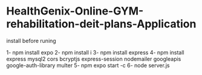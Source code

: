 # HealthGenix-Online-GYM-rehabilitation-deit-plans-Application

install before runing

1- npm install expo
2- npm install i 
3- npm install express
4- npm install express mysql2 cors bcryptjs express-session nodemailer googleapis google-auth-library multer
5- npm expo start -c 
6- node server.js
